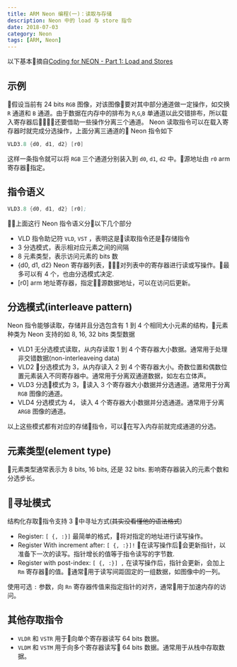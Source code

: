 ```yaml
---
title: ARM Neon 编程(一)：读取与存储
description: Neon 中的 load 与 store 指令
date: 2018-07-03
category: Neon
tags: [ARM, Neon]
---
```


以下基本摘自[Coding for NEON - Part 1: Load and Stores
](https://community.arm.com/processors/b/blog/posts/coding-for-neon---part-1-load-and-stores)

## 示例

假设当前有 24 bits `RGB` 图像，对该图像要对其中部分通道做一定操作，如交换 `R` 通道和 `B` 通道。由于数据在内存中的排布为 `R`,`G`,`B` 单通道以此交错排布，所以载入寄存器后还要借助一些操作分离三个通道。
Neon 读取指令可以在载入寄存器时就完成分选操作，上面分离三通道的 Neon 指令如下

```asm
VLD3.8 {d0, d1, d2} [r0]
```

这样一条指令就可以将 `RGB` 三个通道分别装入到 `d0`, `d1`, `d2` 中。源地址由 `r0` arm 寄存器指定。

## 指令语义

```asm
VLD3.8 {d0, d1, d2} [r0];
```

上面这行 Neon 指令语义分以下几个部分

- VLD
    指令助记符 `VLD`, `VST` ，表明这是读取指令还是存储指令
- 3
    分选模式，表示相对应元素之间的间隔
- 8
    元素类型，表示访问元素的 bits 数
- {d0, d1, d2}
    Neon 寄存器列表，对列表中的寄存器进行读或写操作。最多可以有 4 个，也由分选模式决定.
- [r0]
    arm 地址寄存器，指定源数据地址，可以在访问后更新。

## 分选模式(interleave pattern)

Neon 指令能够读取，存储并且分选包含有 1 到 4 个相同大小元素的结构，元素种类为 Neon 支持的如 8, 16, 32 bits 类型数据

- VLD1
    无分选模式读取，从内存读取 1 到 4 个寄存器大小数据。通常用于处理非交错数据(non-interleaveing data)
- VLD2
    分选模式为 3，从内存读入 2 到 4 个寄存器大小。奇数位置和偶数位置元素装入不同寄存器中。通常用于分离双通道数据，如左右立体声。
- VLD3
    分选模式为 3，读入 3 个寄存器大小数据并分选通道。通常用于分离 `RGB` 图像的通道。
- VLD4
    分选模式为 4， 读入 4 个寄存器大小数据并分选通道。通常用于分离 `ARGB` 图像的通道。

以上这些模式都有对应的存储指令，可以在写入内存前就完成通道的分选。

## 元素类型(element type)

元素类型通常表示为 8 bits, 16 bits, 还是 32 bits. 影响寄存器装入的元素个数和分选步长。

## 寻址模式

结构化存取指令支持 3 中寻址方式(~~其实没看懂他的语法格式~~)

- Register: `[ {, :}]`
    最简单的格式，将对指定的地址进行读写操作。
- Register With increment after: `[ {, :}]!`
    在读写操作后会更新指针，以准备下一次的读写。指针增长的值等于指令读写的字节数.
- Register with post-index: `[ {, :}] ,`
    在读写操作后，指针会更新，会加上 `Rm` 寄存器的值。通常用于读写间距固定的一组数据，如图像中的一列。

使用可选 `:` 参数，向 `Rn` 寄存器传值来指定指针的对齐，通常用于加速内存的访问。

## 其他存取指令

- `VLDR` 和 `VSTR`
    用于向单个寄存器读写 64 bits 数据。
- `VLDM` 和 `VSTM`
    用于向多个寄存器读写 64 bits 数据。通常用于从栈中存取数据。